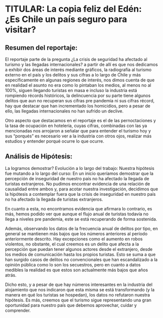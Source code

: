 # TITULAR: La copia feliz del Edén: ¿Es Chile un país seguro para visitar?

## Resumen del reportaje:
 El reportaje parte de la pregunta ¿La crisis de seguridad ha afectado al turismo y las llegadas internacionales? a partir de allí es que nos dedicamos a exhibir dos áreas de interés mediante gráficos, la radiografía al turismo externo en el país y los delitos y sus cifras a lo largo de Chile y más específicamente en algunas regiones de interés, nos dimos cuenta de que en realidad el asunto no era como lo pintaban los medios, al menos no al 100%, siguen llegando turistas en masa e incluso la industria está rompiendo récords históricos, la delincuencia por su parte tiene algunos delitos que aun no recuperan sus cifras pre pandemia ni sus cifras récord, hay que destacar que han incrementado los homicidios, pero a pesar de ello, las llegadas internacionales no han sufrido un declive.

Otro aspecto que destacamos en el reportaje es el de las pernoctaciones y la tasa de ocupación en hotelería, cuyas cifras, combinadas con las ya mencionadas nos arrojaron a señalar que para entender el turismo hoy y sus “porqués” es necesario ver a la industria con otros ojos, realizar más estudios y entender porqué ocurre lo que ocurre. 


## Análisis de Hipótesis:

La logramos demostrar?
Evolución a lo largo del trabajo: Nuestra hipótesis fue mutando a lo largo del curso: En un inicio queríamos demostrar que la percepción de inseguridad de nuestro país no ha afectado la llegada de turistas extranjeros. No pudimos encontrar evidencia de una relación de causalidad entre ambos y, para acotar nuestra investigación, decidimos que la hipótesis a contemplar fuera que la crisis de inseguridad en nuestro país no ha afectado la llegada de turistas extranjeros. 

En cuanto a esta, no encontramos evidencia que afirmara lo contrario, es más, hemos podido ver que aunque el flujo anual de turistas todavía no llega a niveles pre pandemia, este se está recuperando de forma sostenida. 

Además, observando los datos de la frecuencia anual de delitos por tipo, en general se mantienen más bajos que los números anteriores al período anteriormente descrito. Hay excepciones como el aumento en robos violentos, no obstante, el cual creemos es un delito que afecta a la percepción que puedan tener algunos actores desde el extranjero, desde los medios de comunicación hasta los propios turistas. Esto se suma a que han surgido casos de delitos no convencionales que han escandalizado a la opinión pública como lo son los  secuestros, pero en cuanto a datos medibles la realidad es que estos son actualmente más bajos que años atrás. 

Dicho esto, y a pesar de que hay números interesantes en la industria del alojamiento que nos indicaron que esta misma se está transformando (y la manera en qué los turistas se hospedan), los datos no refutaron nuestra hipótesis. Es más, creemos que el turismo sigue representando una gran oportunidad para nuestro país que debemos aprovechar, cuidar y comprender.



